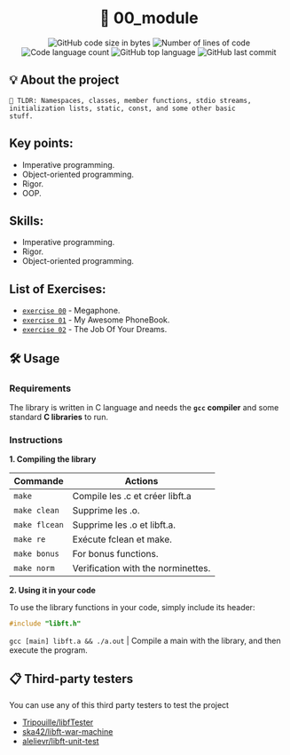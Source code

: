 <h1 align="center">
	🧰 00_module
</h1>

<p align="center">
	<img alt="GitHub code size in bytes" src="https://img.shields.io/github/languages/code-size/LeonMoreno/42-libft?color=lightblue" />
	<img alt="Number of lines of code" src="https://img.shields.io/tokei/lines/github/LeonMoreno/42-libft?color=critical" />
	<img alt="Code language count" src="https://img.shields.io/github/languages/count/LeonMoreno/42-libft?color=yellow" />
	<img alt="GitHub top language" src="https://img.shields.io/github/languages/top/LeonMoreno/42-libft?color=blue" />
	<img alt="GitHub last commit" src="https://img.shields.io/github/last-commit/LeonMoreno/42-libft?color=green" />
</p>

</p>


## 💡 About the project

	🚀 TLDR: Namespaces, classes, member functions, stdio streams, initialization lists, static, const, and some other basic
    stuff.

## Key points:

* Imperative programming.
* Object-oriented programming.
* Rigor.
* OOP.

## Skills:

* Imperative programming.
* Rigor.
* Object-oriented programming.

## List of Exercises:

* [`exercise 00`](/00_module/ex00)		- Megaphone.
* [`exercise 01`](/ex01)        - My Awesome PhoneBook.
* [`exercise 02`](/ex02)        - The Job Of Your Dreams.

## 🛠️ Usage

### Requirements

The library is written in C language and needs the **`gcc` compiler** and some standard **C libraries** to run.

### Instructions

**1. Compiling the library**

 Commande       	|  Actions 	|
|----------------	|----------	|
| `make`      	  | Compile les .c et créer libft.a  	|
| `make clean`    | Supprime les .o.  	|
| `make flcean`  	| Supprime les .o et libft.a.  	|
| `make re`     	| Exécute fclean et make.  	|
| `make bonus`          | For bonus functions.        |
| `make norm`          | Verification with the norminettes. |


**2. Using it in your code**

To use the library functions in your code, simply include its header:

```C
#include "libft.h"
```

`gcc [main] libft.a && ./a.out` | Compile a main with the library, and then execute the program.


## 📋 Third-party testers

You can use any of this third party testers to test the project

* [Tripouille/libfTester](https://github.com/Tripouille/libftTester)
* [ska42/libft-war-machine](https://github.com/ska42/libft-war-machine)
* [alelievr/libft-unit-test](https://github.com/alelievr/libft-unit-test)
